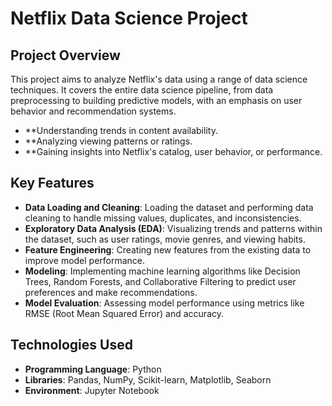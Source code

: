 # Netflix Data Science Project

## Project Overview
This project aims to analyze Netflix's data using a range of data science techniques. It covers the entire data science pipeline, from data preprocessing to building predictive models, with an emphasis on user behavior and recommendation systems.
- **Understanding trends in content availability.
- **Analyzing viewing patterns or ratings.
- **Gaining insights into Netflix's catalog, user behavior, or performance.

## Key Features
- **Data Loading and Cleaning**: Loading the dataset and performing data cleaning to handle missing values, duplicates, and inconsistencies.
- **Exploratory Data Analysis (EDA)**: Visualizing trends and patterns within the dataset, such as user ratings, movie genres, and viewing habits.
- **Feature Engineering**: Creating new features from the existing data to improve model performance.
- **Modeling**: Implementing machine learning algorithms like Decision Trees, Random Forests, and Collaborative Filtering to predict user preferences and make recommendations.
- **Model Evaluation**: Assessing model performance using metrics like RMSE (Root Mean Squared Error) and accuracy.

## Technologies Used
- **Programming Language**: Python
- **Libraries**: Pandas, NumPy, Scikit-learn, Matplotlib, Seaborn
- **Environment**: Jupyter Notebook
